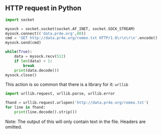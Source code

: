 ## HTTP request in Python
```python
import socket

mysock = socket.socket(socket.AF_INET, socket.SOCK_STREAM)
mysock.connect(('data.pr4e.org',80))
cmd = 'GET http://data.pr4e.org/romeo.txt HTTP/1.0\r\n\r\n'.encode()
mysock.send(cmd)

while(True):
    data = mysock.recv(512)
    if len(data) < 1:
        break
    print(data.decode())
mysock.close()
```

This action is so common that there is a library for it: `urllib`
```python
import urllib.request, urllib.parse, urllib.error

fhand = urllib.request.urlopen('http://data.pr4e.org/romeo.txt')
for line in fhand:
    print(line.decode().strip())
```

Note: The output of this will only contain text in the file. Headers are omitted. 


